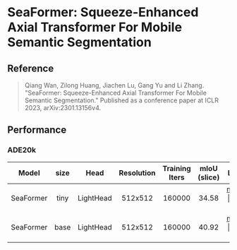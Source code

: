 # SeaFormer: Squeeze-Enhanced Axial Transformer For Mobile Semantic Segmentation

## Reference

> Qiang Wan, Zilong Huang, Jiachen Lu, Gang Yu and Li Zhang. "SeaFormer: Squeeze-Enhanced Axial Transformer For Mobile Semantic Segmentation." Published as a conference paper at ICLR 2023, arXiv:2301.13156v4.

## Performance

### ADE20k

| Model | size | Head | Resolution | Training Iters | mIoU (slice) | Links |
| :-:   | :-:  | :-:        | :-:            | :-:          | :-:          | :-:          |
| SeaFormer | tiny | LightHead | 512x512 | 160000 | 34.58 | [model](https://bj.bcebos.com/paddleseg/dygraph/ade20k/seaformer_tiny_ade20k_512x512_160k/model.pdparams) \| [log](https://bj.bcebos.com/paddleseg/dygraph/ade20k/seaformer_tiny_ade20k_512x512_160k/train.log) \| [vdl](https://www.paddlepaddle.org.cn/paddle/visualdl/service/app/index?id=72cba29a94f195914b47554466a1e7d8) |
| SeaFormer | base | LightHead | 512x512 | 160000 | 40.92 | [model](https://paddleseg.bj.bcebos.com/dygraph/ade20k/seaformer_ade20k_512x512_160k/model.pdparams) \| [log](https://paddleseg.bj.bcebos.com/dygraph/ade20k/seaformer_ade20k_512x512_160k/train.log) \| [vdl](https://www.paddlepaddle.org.cn/paddle/visualdl/service/app/scalar?id=f43d0185995605fb99da6597121a96f1) |
